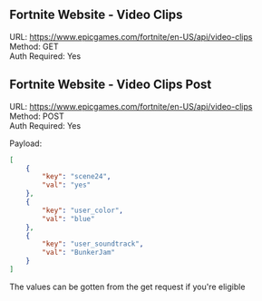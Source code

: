 ## Fortnite Website - Video Clips 

URL: https://www.epicgames.com/fortnite/en-US/api/video-clips \
Method: GET \
Auth Required: Yes

## Fortnite Website - Video Clips Post

URL: https://www.epicgames.com/fortnite/en-US/api/video-clips \
Method: POST \
Auth Required: Yes

Payload:

```json
[
    {
        "key": "scene24",
        "val": "yes"
    },
    {
        "key": "user_color",
        "val": "blue"
    },
    {
        "key": "user_soundtrack",
        "val": "BunkerJam"
    }
]
```

The values can be gotten from the get request if you're eligible
